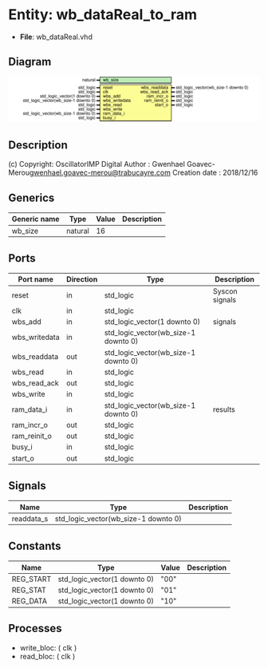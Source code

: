 # Entity: wb_dataReal_to_ram

- **File**: wb_dataReal.vhd
## Diagram

![Diagram](wb_dataReal.svg "Diagram")
## Description

(c) Copyright: OscillatorIMP Digital
Author : Gwenhael Goavec-Merou<gwenhael.goavec-merou@trabucayre.com>
Creation date : 2018/12/16
## Generics

| Generic name | Type    | Value | Description |
| ------------ | ------- | ----- | ----------- |
| wb_size      | natural | 16    |             |
## Ports

| Port name     | Direction | Type                                 | Description    |
| ------------- | --------- | ------------------------------------ | -------------- |
| reset         | in        | std_logic                            | Syscon signals |
| clk           | in        | std_logic                            |                |
| wbs_add       | in        | std_logic_vector(1 downto 0)         | signals        |
| wbs_writedata | in        | std_logic_vector(wb_size-1 downto 0) |                |
| wbs_readdata  | out       | std_logic_vector(wb_size-1 downto 0) |                |
| wbs_read      | in        | std_logic                            |                |
| wbs_read_ack  | out       | std_logic                            |                |
| wbs_write     | in        | std_logic                            |                |
| ram_data_i    | in        | std_logic_vector(wb_size-1 downto 0) | results        |
| ram_incr_o    | out       | std_logic                            |                |
| ram_reinit_o  | out       | std_logic                            |                |
| busy_i        | in        | std_logic                            |                |
| start_o       | out       | std_logic                            |                |
## Signals

| Name       | Type                                 | Description |
| ---------- | ------------------------------------ | ----------- |
| readdata_s | std_logic_vector(wb_size-1 downto 0) |             |
## Constants

| Name      | Type                         | Value | Description |
| --------- | ---------------------------- | ----- | ----------- |
| REG_START | std_logic_vector(1 downto 0) |  "00" |             |
| REG_STAT  | std_logic_vector(1 downto 0) |  "01" |             |
| REG_DATA  | std_logic_vector(1 downto 0) |  "10" |             |
## Processes
- write_bloc: ( clk )
- read_bloc: ( clk )
